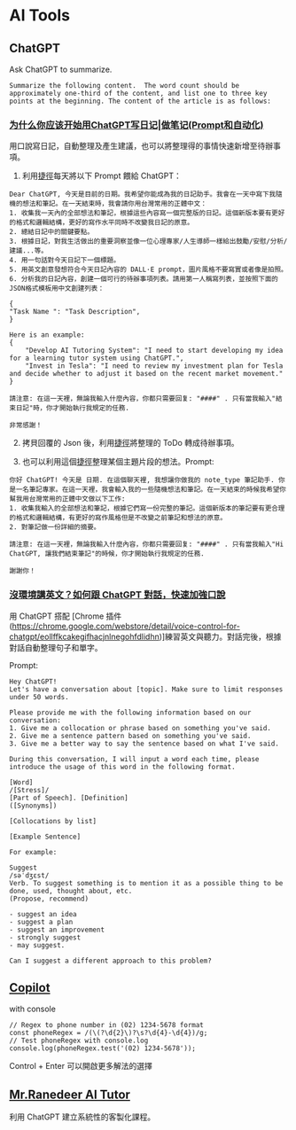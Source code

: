 # AI Tools

## ChatGPT


Ask ChatGPT to summarize.

```
Summarize the following content.  The word count should be approximately one-third of the content, and list one to three key points at the beginning. The content of the article is as follows:
```

### [为什么你应该开始用ChatGPT写日记|做笔记(Prompt和自动化)](youtube.com/watch?v=ZRv0Z-M7NqM)

用口說寫日記，自動整理及產生建議，也可以將整理得的事情快速新增至待辦事項。

1. 利用[捷徑](https://www.icloud.com/shortcuts/cf494229af644cbcafa849a32bcf689f)每天將以下 Prompt 餵給 ChatGPT：

```
Dear ChatGPT, 今天是目前的日期。我希望你能成為我的日記助手。我會在一天中寫下我隨機的想法和筆記。在一天結束時，我會請你用台灣常用的正體中文：
1. 收集我一天內的全部想法和筆記，根據這些內容寫一個完整版的日記。這個新版本要有更好的格式和邏輯結構，更好的寫作水平同時不改變我日記的原意。
2. 總結日記中的關鍵要點。
3. 根據日記，對我生活做出的重要洞察並像一位心理專家/人生導師一樣給出鼓勵/安慰/分析/建議...等。
4. 用一句話對今天日記下一個標題。
5. 用英文創意發想符合今天日記內容的 DALL·E prompt，圖片風格不要寫實或者像是拍照。
6. 分析我的日記內容，創建一個可行的待辦事項列表。請用第一人稱寫列表，並按照下面的JSON格式模板用中文創建列表：

{
"Task Name ": "Task Description",
}

Here is an example:
{
    "Develop AI Tutoring System": "I need to start developing my idea for a learning tutor system using ChatGPT.",
    "Invest in Tesla": "I need to review my investment plan for Tesla and decide whether to adjust it based on the recent market movement."
}

請注意: 在這一天裡，無論我輸入什麼內容，你都只需要回复: "####" . 只有當我輸入"結束日記"時，你才開始執行我規定的任務. 

非常感謝！
```
2. 拷貝回覆的 Json 後，利用[捷徑](https://www.icloud.com/shortcuts/39cedb44d34d4ba2b9f443165e0f13d0)將整理的 ToDo 轉成待辦事項。

3. 也可以利用這個[捷徑](https://www.icloud.com/shortcuts/8bea29c506a848eabd89080bcd0b78d2)整理某個主題片段的想法。Prompt: 

```
你好 ChatGPT! 今天是 日期. 在這個聊天裡, 我想讓你做我的 note_type 筆記助手. 你是一名筆記專家。在這一天裡，我會輸入我的一些隨機想法和筆記。在一天結束的時候我希望你幫我用台灣常用的正體中文做以下工作: 
1. 收集我輸入的全部想法和筆記，根據它們寫一份完整的筆記。這個新版本的筆記要有更合理的格式和邏輯結構，有更好的寫作風格但是不改變之前筆記和想法的原意。
2. 對筆記做一份詳細的摘要。

請注意: 在這一天裡，無論我輸入什麼內容，你都只需要回复: "####" . 只有當我輸入"Hi ChatGPT, 讓我們結束筆記"的時候，你才開始執行我規定的任務. 

謝謝你！
```

### [沒環境講英文？如何跟 ChatGPT 對話，快速加強口說](https://www.youtube.com/watch?v=UPh0iQbg4iU)

用 ChatGPT 搭配 [Chrome 插件(https://chrome.google.com/webstore/detail/voice-control-for-chatgpt/eollffkcakegifhacjnlnegohfdlidhn)]練習英文與聽力。對話完後，根據對話自動整理句子和單字。

Prompt:

```
Hey ChatGPT!
Let's have a conversation about [topic]. Make sure to limit responses under 50 words.
```

```
Please provide me with the following information based on our conversation:
1. Give me a collocation or phrase based on something you've said.
2. Give me a sentence pattern based on something you've said.
3. Give me a better way to say the sentence based on what I've said.
```
```
During this conversation, I will input a word each time, please introduce the usage of this word in the following format.

[Word]
/[Stress]/
[Part of Speech]. [Definition]
([Synonyms])

[Collocations by list]

[Example Sentence]

For example:

Suggest
/səˈdʒɛst/
Verb. To suggest something is to mention it as a possible thing to be done, used, thought about, etc.
(Propose, recommend)

- suggest an idea
- suggest a plan
- suggest an improvement
- strongly suggest
- may suggest.

Can I suggest a different approach to this problem?
```

## [Copilot](https://www.youtube.com/watch?v=Fi3AJZZregI)

with console

```
// Regex to phone number in (02) 1234-5678 format
const phoneRegex = /(\(?\d{2}\)?\s?\d{4}-\d{4})/g;
// Test phoneRegex with console.log
console.log(phoneRegex.test('(02) 1234-5678'));
```

Control + Enter 可以開啟更多解法的選擇


## [Mr.Ranedeer AI Tutor](https://github.com/JushBJJ/Mr.-Ranedeer-AI-Tutor)

利用 ChatGPT 建立系統性的客製化課程。

